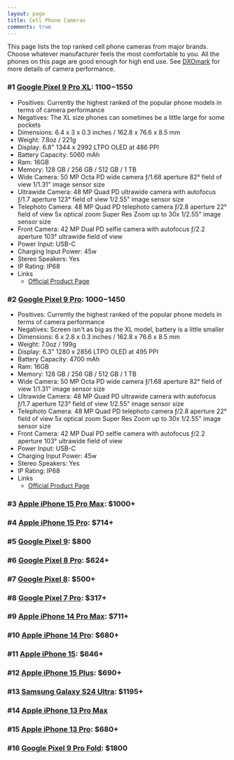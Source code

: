 ```yaml
---
layout: page
title: Cell Phone Cameras
comments: true
---
```


This page lists the top ranked cell phone cameras from major brands. Choose whatever manufacturer feels the most comfortable to you. All the phones on this page are good enough for high end use. See [DXOmark](https://www.dxomark.com/smartphones/) for more details of camera performance.

### #1 [Google Pixel 9 Pro XL](https://www.amazon.com/Google-Pixel-Pro-XL-Smartphone/dp/B0D7HSJ7ZP?crid=3UIQYDRYY0K8F&dib=eyJ2IjoiMSJ9.O9Hqo1tiQ6ThQtkeaw4ka3OeW95ijWZWokDDSrAN256kIUIjgT5E2iDX76BuEgwEkDTJrd_iI3iLQIgFCa-tgT1kaqntcR7N4KidC6poIbu7dPoJmeHmULnXQ5LYtrD2Du-86wtpePP8pccAcUqqAGpS1S7POyM1MOF4BXaEgj3kIsIeqTNEEbiK2C9ULqZ7p5Twp8UY7IqoEQ3Gn84dgqUDx_inbE9Hrp74V4TI3io.N_eDNpz4cfWvg5eLf9cFCghJpsXfX0tmmdBRxZBEZyk&dib_tag=se&keywords=pixel%2B9%2Bpro%2Bxl&qid=1726199074&sprefix=pixel%2B9%2Bpro%2Bxl%2B%2Caps%2C245&sr=8-1-spons&ufe=app_do%3Aamzn1.fos.1740e8b9-be2d-46a4-a376-9d8efb903409&sp_csd=d2lkZ2V0TmFtZT1zcF9hdGY&th=1&linkCode=ll1&tag=rankingspea01-20&linkId=f50beacf79ac7f8ab6656e0f97b6cfe3&language=en_US&ref_=as_li_ss_tl): $1100-$1550

- Positives: Currently the highest ranked of the popular phone models in terms of camera performance
- Negatives: The XL size phones can sometimes be a little large for some pockets
- Dimensions: 6.4 x 3 x 0.3 inches / 162.8 x 76.6 x 8.5 mm
- Weight: 7.8oz / 221g
- Display: 6.8" 1344 x 2992 LTPO OLED at 486 PPI
- Battery Capacity: 5060 mAh
- Ram: 16GB
- Memory: 128 GB / 256 GB / 512 GB / 1 TB
- Wide Camera: 50 MP Octa PD wide camera ƒ/1.68 aperture 82° field of view 1/1.31" image sensor size
- Ultrawide Camera: 48 MP Quad PD ultrawide camera with autofocus ƒ/1.7 aperture 123° field of view 1/2.55" image sensor size
- Telephoto Camera: 48 MP Quad PD telephoto camera ƒ/2.8 aperture 22° field of view 5x optical zoom Super Res Zoom up to 30x 1/2.55" image sensor size
- Front Camera: 42 MP Dual PD selfie camera with autofocus ƒ/2.2 aperture 103° ultrawide field of view
 - Power Input: USB-C 
- Charging Input Power: 45w
- Stereo Speakers: Yes
- IP Rating: IP68
- Links
    - [Official Product Page](https://store.google.com/us/product/pixel_9_pro)

### #2 [Google Pixel 9 Pro](https://www.amazon.com/Google-Pixel-Pro-Unlocked-Smartphone/dp/B0D7HVCD91?crid=2WRXDA897RWH6&dib=eyJ2IjoiMSJ9.WiiuMKA2ha-aRJizbUn49AhUv6-88oxlPmS5ksdh4Q-i72GitxPtI0DmVH-brihBe1zG3wEB3ZbrVIhPuSYm-1wQmrgNAfPMZFEWXJrzJSuu402r2LFhbrmMmpFX8cGPpFfwOxFDSCQN6COyN7qenWpm9zNgdm48kbiTwut6Fz42Ak_zrpwrMF0pm5d8kQtvRJWpP7lddmwyTeChcj2m7kD031UOMjTqplP3cdsp6B0.LiUkIbCWJ0VOAZEJZnDkG4rt35k_bheNEU7JobJBo_8&dib_tag=se&keywords=pixel%2B9%2Bpro&qid=1726200118&sprefix=pixel%2B9%2Bpro%2Caps%2C231&sr=8-1-spons&ufe=app_do%3Aamzn1.fos.1740e8b9-be2d-46a4-a376-9d8efb903409&sp_csd=d2lkZ2V0TmFtZT1zcF9hdGY&th=1&linkCode=ll1&tag=rankingspea01-20&linkId=675cf5f4ddbeeec8d8b346ba42d659e3&language=en_US&ref_=as_li_ss_tl): $1000-$1450

- Positives: Currently the highest ranked of the popular phone models in terms of camera performance
- Negatives: Screen isn't as big as the XL model, battery is a little smaller
- Dimensions: 6 x 2.8 x 0.3 inches / 162.8 x 76.6 x 8.5 mm
- Weight: 7.0oz / 199g
- Display: 6.3" 1280 x 2856 LTPO OLED at 495 PPI
- Battery Capacity: 4700 mAh
- Ram: 16GB
- Memory: 128 GB / 256 GB / 512 GB / 1 TB
- Wide Camera: 50 MP Octa PD wide camera ƒ/1.68 aperture 82° field of view 1/1.31" image sensor size
- Ultrawide Camera: 48 MP Quad PD ultrawide camera with autofocus ƒ/1.7 aperture 123° field of view 1/2.55" image sensor size
- Telephoto Camera: 48 MP Quad PD telephoto camera ƒ/2.8 aperture 22° field of view 5x optical zoom Super Res Zoom up to 30x 1/2.55" image sensor size
- Front Camera: 42 MP Dual PD selfie camera with autofocus ƒ/2.2 aperture 103° ultrawide field of view
- Power Input: USB-C 
- Charging Input Power: 45w
- Stereo Speakers: Yes
- IP Rating: IP68
- Links
    - [Official Product Page](https://store.google.com/us/product/pixel_9_pro)

### #3 [Apple iPhone 15 Pro Max](https://www.amazon.com/s?k=iphone+15+pro+max&crid=JSNB7WG5N6ZQ&sprefix=iphone+15+pro+ma%2Caps%2C192&linkCode=ll2&tag=rankingspea01-20&linkId=c717613cc4b80cdb599535fab71a6b14&language=en_US&ref_=as_li_ss_tl): $1000+

### #4 [Apple iPhone 15 Pro](https://www.amazon.com/s?k=iphone+15+pro&crid=JSNB7WG5N6ZQ&sprefix=iphone+15+pro+ma%2Caps%2C192&linkCode=ll2&tag=rankingspea01-20&linkId=c717613cc4b80cdb599535fab71a6b14&language=en_US&ref_=as_li_ss_tl): $714+

### #5 [Google Pixel 9](https://www.amazon.com/Google-Pixel-Unlocked-Smartphone-Porcelain/dp/B0D7HWPR3J?crid=9DTLVXKY3S2N&dib=eyJ2IjoiMSJ9.dedZ7FM-GIoJc0TdpU9xKyh7oXKcw6bFAw6-uAumFPBhyD-ngYa3gSxO7ZynIMijaaBCeN5snvdeQ66JGOubLNg7maAXitcMgZzp0fOMXvLhIR6UruW4CLogjzRIgksMNKO4w_mq0nm2TAZa7jzmeU5Nl6FUazURrFZCnP43CddS53CoMXQ7N7IuVeAl_rLx-lidz70BYssRXZx6lreojSU1GlOAf7wLJC5_6GzTHYI.4H8QEqepYWX1KapTS8tL4JFpDO8TCc08dssq3FS5YGs&dib_tag=se&keywords=google%2Bpixel%2B9&qid=1726204049&sprefix=google%2Bpixel%2B9%2Caps%2C160&sr=8-1-spons&ufe=app_do%3Aamzn1.fos.1740e8b9-be2d-46a4-a376-9d8efb903409&sp_csd=d2lkZ2V0TmFtZT1zcF9hdGY&th=1&linkCode=ll1&tag=rankingspea01-20&linkId=aca5f24d916edf7baa2027010f13fbfd&language=en_US&ref_=as_li_ss_tl): $800

### #6 [Google Pixel 8 Pro](https://www.amazon.com/s?k=pixel+8+pro&crid=2BUY9IQ8BB8D5&sprefix=pixel+8+pro%2Caps%2C161&linkCode=ll2&tag=rankingspea01-20&linkId=0d94dc129ecc70956f4d875d1a780b6a&language=en_US&ref_=as_li_ss_tl): $624+

### #7 [Google Pixel 8](https://www.amazon.com/Google-Pixel-Unlocked-Smartphone-Advanced/dp/B0CGTD5KVT?crid=381PQJ8V7E2UP&dib=eyJ2IjoiMSJ9.7Iu1qA0lGy9QjX5bS4aARjyV9WOv8kRtafHrjW4H99PnjzaYfU6T_b8EpQ71xjJwT6TKH4Md7bYTpD6-EvBPqhfRRCQCldE81_m3ltzX5_PL4Jd_W4OLJUD0dW8rQFJnKXUJlrCOhTXmYJoac7pmE6MiFROLb_mULcLZxW6z_Ok7AnBuoVuEmEi-MoiPJUvE8rnxZy-duP7pE_DKsPHzctlsXXGULbnnIDUmGoUebGs.P8hWZd3SE8q0LS8uv9GcG3RTha9jW1zLINk-gs1S04M&dib_tag=se&keywords=pixel%2B8&qid=1726204202&sprefix=pixel%2B8%2Caps%2C202&sr=8-1-spons&ufe=app_do%3Aamzn1.fos.1740e8b9-be2d-46a4-a376-9d8efb903409&sp_csd=d2lkZ2V0TmFtZT1zcF9hdGY&th=1&linkCode=ll1&tag=rankingspea01-20&linkId=b86a8f30597a0626453aeb374b6a93ff&language=en_US&ref_=as_li_ss_tl): $500+

### #8 [Google Pixel 7 Pro](https://www.amazon.com/s?k=pixel+7+pro&crid=34XXZSZEYVBFE&sprefix=pixel+%2Caps%2C164&linkCode=ll2&tag=rankingspea01-20&linkId=e5e7ce4de9b948cba81e6c615f756c80&language=en_US&ref_=as_li_ss_tl): $317+

### #9 [Apple iPhone 14 Pro Max](https://www.amazon.com/s?k=iphone+14+pro+max&crid=7KTABZ8E3WAX&sprefix=iphone+14+pro+ma%2Caps%2C166&linkCode=ll2&tag=rankingspea01-20&linkId=44ec782662b249daa8469ff9aa42fd32&language=en_US&ref_=as_li_ss_tl): $711+

### #10 [Apple iPhone 14 Pro](https://www.amazon.com/s?k=iphone+14+pro&crid=7KTABZ8E3WAX&sprefix=iphone+14+pro+ma%2Caps%2C166&linkCode=ll2&tag=rankingspea01-20&linkId=44ec782662b249daa8469ff9aa42fd32&language=en_US&ref_=as_li_ss_tl): $680+

### #11 [Apple iPhone 15](https://www.amazon.com/s?k=iphone+15&crid=1FUCP6PY1OJ2O&sprefix=iphone+15%2Caps%2C165&linkCode=ll2&tag=rankingspea01-20&linkId=a64567d29b990b72382072f715525503&language=en_US&ref_=as_li_ss_tl): $646+

### #12 [Apple iPhone 15 Plus](https://www.amazon.com/s?k=iphone+15+plus&crid=2W2OB4SYHB26E&sprefix=iphone+15+plu%2Caps%2C182&linkCode=ll2&tag=rankingspea01-20&linkId=e3518661e51eae993047b6cb916587db&language=en_US&ref_=as_li_ss_tl): $690+

### #13 [Samsung Galaxy S24 Ultra](https://www.amazon.com/s?k=samsung+galaxy+s24+ultra&crid=VH1CJ4IA0GAV&sprefix=samsung+galaxy+%2Caps%2C187&linkCode=ll2&tag=rankingspea01-20&linkId=caae57ded3132db57d9c37875d68be7e&language=en_US&ref_=as_li_ss_tl): $1195+

### #14 [Apple iPhone 13 Pro Max](https://www.amazon.com/s?k=iphone+13+pro+max&crid=3AFBKJT8GUCMK&sprefix=iphone+13+pro+ma%2Caps%2C238&linkCode=ll2&tag=rankingspea01-20&linkId=7253b041882171ff19952e876681e053&language=en_US&ref_=as_li_ss_tl)

### #15 [Apple iPhone 13 Pro](https://www.amazon.com/s?k=iphone+13+pro&crid=7KTABZ8E3WAX&sprefix=iphone+13+pro+ma%2Caps%2C166&linkCode=ll2&tag=rankingspea01-20&linkId=44ec782662b249daa8469ff9aa42fd32&language=en_US&ref_=as_li_ss_tl): $680+

### #16 [Google Pixel 9 Pro Fold](https://www.amazon.com/Google-Pixel-Pro-Fold-Smartphone/dp/B0D7V1J2Y1?crid=23VAY5AZSCK3H&dib=eyJ2IjoiMSJ9.XQwaMeTGzbb4aQwYs_813TypCF38wmvd2NdtWsaFdeCaXXseWiNrD6mRJFysnutT6rWnrP5GGDjDPKrKtbnn3WOiOwOiJ_WKuQgSLC5TIcnzbs0nCvAun0mCE5ixzaX09frBylmd6UlAV5ej8H3rikbgK3QUl42pGnSifaABUxprDoDDutpChosEOPNtAD5IGIo91HeXz8dJ7THrUjiS4LqYsUC4Li1SLuAdPlh9z7s.HBaMOCI2xxypaUfTiMGxISd6KfyXspex4hlq3ofK4FQ&dib_tag=se&keywords=google%2Bpixel%2B9%2Bfold%2Bpro&qid=1726204850&sprefix=google%2Bpixel%2B9%2Bfold%2Bpro%2Caps%2C172&sr=8-3&ufe=app_do%3Aamzn1.fos.1740e8b9-be2d-46a4-a376-9d8efb903409&th=1&linkCode=ll1&tag=rankingspea01-20&linkId=da5f67a42099a9d0bb4eb38cbcb3bb59&language=en_US&ref_=as_li_ss_tl): $1800
